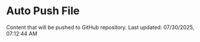 # Auto Push File

Content that will be pushed to GitHub repository.
Last updated: 07/30/2025, 07:12:44 AM